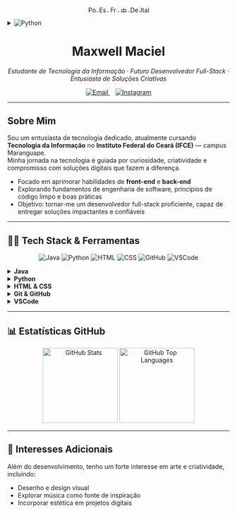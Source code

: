 <p align="center">
  <a href="./README-pt.md" title="Português">
    <img src="https://flagcdn.com/20x15/br.png" width="20" height="15" alt="Português" style="vertical-align:middle" />
  </a>
  <a href="./README-es.md" title="Español">
    <img src="https://flagcdn.com/20x15/es.png" width="20" height="15" alt="Español" style="vertical-align:middle" />
  </a>
  <a href="./README-fr.md" title="Français">
    <img src="https://flagcdn.com/20x15/fr.png" width="20" height="15" alt="Français" style="vertical-align:middle" />
  </a>
  <a href="./README-zh.md" title="中文">
    <img src="https://flagcdn.com/20x15/cn.png" width="20" height="15" alt="中文" style="vertical-align:middle" />
  </a>
  <a href="./README-de.md" title="Deutsch">
    <img src="https://flagcdn.com/20x15/de.png" width="20" height="15" alt="Deutsch" style="vertical-align:middle" />
  </a>
  <a href="./README-it.md" title="Italiano">
    <img src="https://flagcdn.com/20x15/it.png" width="20" height="15" alt="Italiano" style="vertical-align:middle" />
  </a>
</p>

<details>
  <summary>
    <img src="https://img.icons8.com/color/48/python.png" alt="Python" title="Python" />
  </summary>

  - **Domínio:** Scripting, automação, manipulação de arquivos e dados.  
  - **Estudando:** Processamento de dados, bibliotecas para ciência de dados (pandas, matplotlib), web scraping.
</details>

<h1 align="center">Maxwell Maciel</h1>

<p align="center">
  <em>Estudante de Tecnologia da Informação · Futuro Desenvolvedor Full-Stack · Entusiasta de Soluções Criativas</em>
</p>

<p align="center" style="margin-top:0.3em;">
  <a href="mailto:sousamaciel@aluno.ifce.edu.br" title="Enviar email" target="_blank" rel="noopener noreferrer">
    <img src="https://img.shields.io/badge/-Email-505050?style=flat&logo=gmail&logoColor=white" alt="Email" />
  </a>
  &nbsp;&nbsp;
  <a href="https://instagram.com/maxsksr" target="_blank" title="Instagram" rel="noopener noreferrer">
    <img src="https://img.shields.io/badge/-Instagram-505050?style=flat&logo=instagram&logoColor=white" alt="Instagram" />
  </a>
</p>

---

## Sobre Mim

Sou um entusiasta de tecnologia dedicado, atualmente cursando **Tecnologia da Informação** no **Instituto Federal do Ceará (IFCE)** — campus Maranguape.  
Minha jornada na tecnologia é guiada por curiosidade, criatividade e compromisso com soluções digitais que fazem a diferença.

- Focado em aprimorar habilidades de **front-end** e **back-end**  
- Explorando fundamentos de engenharia de software, princípios de código limpo e boas práticas  
- Objetivo: tornar-me um desenvolvedor full-stack proficiente, capaz de entregar soluções impactantes e confiáveis

---

## 👨‍💻 Tech Stack & Ferramentas

<p align="center" style="margin-top:10px;">
  <img src="https://img.icons8.com/color/48/java-coffee-cup-logo--v1.png" alt="Java" title="Java" />
  <img src="https://img.icons8.com/color/48/python.png" alt="Python" title="Python" />
  <img src="https://img.icons8.com/color/48/html-5--v1.png" alt="HTML" title="HTML" />
  <img src="https://img.icons8.com/color/48/css3.png" alt="CSS" title="CSS" />
  <img src="https://img.icons8.com/fluency/48/000000/github.png" alt="GitHub" title="GitHub" />
  <img src="https://img.icons8.com/color/48/visual-studio-code-2019.png" alt="VSCode" title="VSCode" />
</p>

<details>
  <summary><strong>Java</strong></summary>

  - **Domínio:** Programação Orientada a Objetos, lógica de programação, desenvolvimento desktop.  
  - **Estudando:** Padrões de projeto, frameworks, integração com banco de dados, JavaFX para interfaces gráficas.
</details>

<details>
  <summary><strong>Python</strong></summary>

  - **Domínio:** Scripting, automação, manipulação de arquivos e dados.  
  - **Estudando:** Processamento de dados, bibliotecas para ciência de dados (pandas, matplotlib), web scraping.
</details>

<details>
  <summary><strong>HTML & CSS</strong></summary>

  - **Domínio:** Estrutura semântica de páginas web, estilização básica com CSS.  
  - **Estudando:** Layouts responsivos, Flexbox, Grid, animações CSS, acessibilidade web.
</details>

<details>
  <summary><strong>Git & GitHub</strong></summary>

  - **Domínio:** Controle de versão, comandos básicos, gerenciamento de repositórios.  
  - **Estudando:** Branching strategies, pull requests, workflows de colaboração e integração contínua.
</details>

<details>
  <summary><strong>VSCode</strong></summary>

  - **Domínio:** Ambiente de desenvolvimento integrado para múltiplas linguagens.  
  - **Estudando:** Customizações avançadas, extensões para produtividade, debugging e integração com Git.
</details>  

---

## 📊 Estatísticas GitHub

<p align="center" style="margin-top:10px;">
  <img src="https://github-readme-stats.vercel.app/api?username=MaxwellMaciel&show_icons=true&theme=tokyonight" alt="GitHub Stats" height="170" />
  <img src="https://github-readme-stats.vercel.app/api/top-langs/?username=MaxwellMaciel&layout=compact&theme=tokyonight" alt="GitHub Top Languages" height="170" />
</p>

---

## 🎨 Interesses Adicionais

Além do desenvolvimento, tenho um forte interesse em arte e criatividade, incluindo:

- Desenho e design visual  
- Explorar música como fonte de inspiração  
- Incorporar estética em projetos digitais
